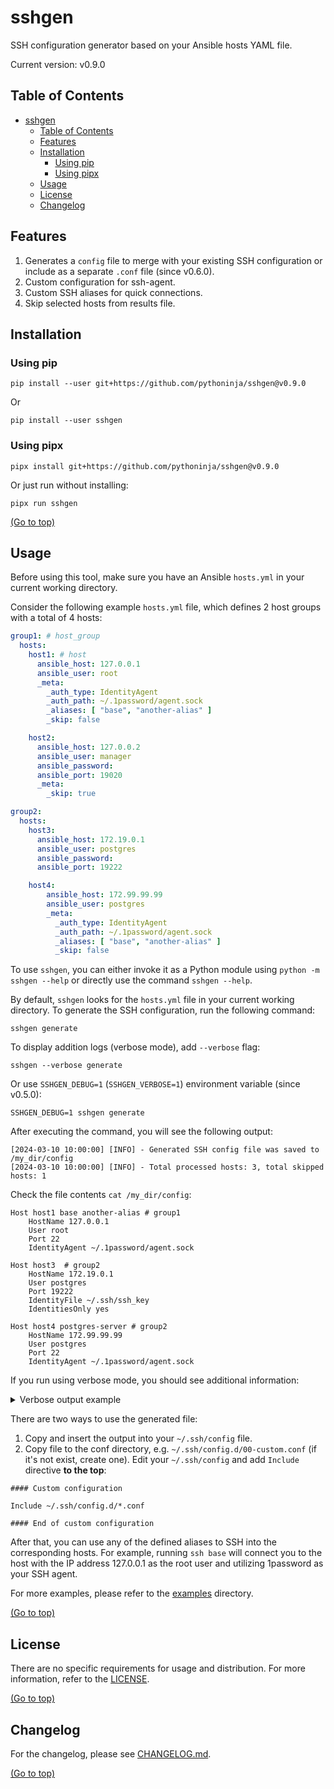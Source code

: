 # sshgen

SSH configuration generator based on your Ansible hosts YAML file.

Current version: v0.9.0

## Table of Contents

<!-- TOC -->
* [sshgen](#sshgen)
  * [Table of Contents](#table-of-contents)
  * [Features](#features)
  * [Installation](#installation)
    * [Using pip](#using-pip)
    * [Using pipx](#using-pipx)
  * [Usage](#usage)
  * [License](#license)
  * [Changelog](#changelog)
<!-- TOC -->

## Features

1. Generates a `config` file to merge with your existing SSH configuration or include as a separate `.conf` file (since v0.6.0).
2. Custom configuration for ssh-agent.
3. Custom SSH aliases for quick connections.
4. Skip selected hosts from results file.

## Installation

### Using pip

```shell
pip install --user git+https://github.com/pythoninja/sshgen@v0.9.0
```

Or

```shell
pip install --user sshgen
```

### Using pipx

```shell
pipx install git+https://github.com/pythoninja/sshgen@v0.9.0
```

Or just run without installing:

```shell
pipx run sshgen
```

[(Go to top)](#table-of-contents)

## Usage

Before using this tool, make sure you have an Ansible `hosts.yml` in your current working directory.

Consider the following example `hosts.yml` file, which defines 2 host groups with a total of 4 hosts:

```yaml
group1: # host_group
  hosts:
    host1: # host
      ansible_host: 127.0.0.1
      ansible_user: root
      _meta:
        _auth_type: IdentityAgent
        _auth_path: ~/.1password/agent.sock
        _aliases: [ "base", "another-alias" ]
        _skip: false

    host2:
      ansible_host: 127.0.0.2
      ansible_user: manager
      ansible_password:
      ansible_port: 19020
      _meta:
        _skip: true

group2:
  hosts:
    host3:
      ansible_host: 172.19.0.1
      ansible_user: postgres
      ansible_password:
      ansible_port: 19222

    host4:
        ansible_host: 172.99.99.99
        ansible_user: postgres
        _meta:
          _auth_type: IdentityAgent
          _auth_path: ~/.1password/agent.sock
          _aliases: [ "base", "another-alias" ]
          _skip: false
```

To use `sshgen`, you can either invoke it as a Python module using `python -m sshgen --help` or directly use the
command `sshgen --help`.

By default, `sshgen` looks for the `hosts.yml` file in your current working directory. To generate the SSH
configuration, run the following command:

```shell
sshgen generate
```

To display addition logs (verbose mode), add `--verbose` flag:

```
sshgen --verbose generate
```

Or use `SSHGEN_DEBUG=1` (`SSHGEN_VERBOSE=1`) environment variable (since v0.5.0):

```shell
SSHGEN_DEBUG=1 sshgen generate
```

After executing the command, you will see the following output:

```text
[2024-03-10 10:00:00] [INFO] - Generated SSH config file was saved to /my_dir/config
[2024-03-10 10:00:00] [INFO] - Total processed hosts: 3, total skipped hosts: 1
```

Check the file contents `cat /my_dir/config`:

```
Host host1 base another-alias # group1
    HostName 127.0.0.1
    User root
    Port 22
    IdentityAgent ~/.1password/agent.sock

Host host3  # group2
    HostName 172.19.0.1
    User postgres
    Port 19222
    IdentityFile ~/.ssh/ssh_key
    IdentitiesOnly yes

Host host4 postgres-server # group2
    HostName 172.99.99.99
    User postgres
    Port 22
    IdentityAgent ~/.1password/agent.sock
```

If you run using verbose mode, you should see additional information:

<details><summary>Verbose output example</summary>
<p>

```text
[2024-03-10 10:00:00] [DEBUG] - Loading ansible hosts file: /home/user/code/python/sshgen/examples/hosts.yml
[2024-03-10 10:00:00] [DEBUG] - Total hosts found (include skipped): 4
[2024-03-10 10:00:00] [DEBUG] - Using template file /home/user/code/python/sshgen/sshgen/templates/ssh_config.template to generate ssh config
[2024-03-10 10:00:00] [DEBUG] - Filtering hosts where _skip metafield was defined
[2024-03-10 10:00:00] [DEBUG] - Host host1 should be skipped: False
[2024-03-10 10:00:00] [DEBUG] - Host host2 should be skipped: True
[2024-03-10 10:00:00] [DEBUG] - Host host3 should be skipped: False
[2024-03-10 10:00:00] [DEBUG] - Host host4 should be skipped: False
[2024-03-10 10:00:00] [DEBUG] - Processing host1 from group group1
[2024-03-10 10:00:00] [DEBUG] - Adding SSH port 22 for host host1
[2024-03-10 10:00:00] [DEBUG] - Adding aliases ['base', 'another-alias'] for host host1
[2024-03-10 10:00:00] [DEBUG] - Adding custom auth methods for host host1
[2024-03-10 10:00:00] [DEBUG] - Processing host3 from group group2
[2024-03-10 10:00:00] [DEBUG] - Adding SSH port 19222 for host host3
[2024-03-10 10:00:00] [DEBUG] - Processing host4 from group group2
[2024-03-10 10:00:00] [DEBUG] - Adding SSH port 22 for host host4
[2024-03-10 10:00:00] [DEBUG] - Adding aliases ['base', 'another-alias'] for host host4
[2024-03-10 10:00:00] [DEBUG] - Adding custom auth methods for host host4
[2024-03-10 10:00:00] [INFO] - Generated SSH config file was saved to /home/user/code/python/sshgen/config
[2024-03-10 10:00:00] [DEBUG] - Skipped hosts list: 127.0.0.2
[2024-03-10 10:00:00] [INFO] - Total processed hosts: 3, total skipped hosts: 1
```

</p>
</details>

There are two ways to use the generated file:
1. Copy and insert the output into your `~/.ssh/config` file.
2. Copy file to the conf directory, e.g. `~/.ssh/config.d/00-custom.conf` (if it's not exist, create one).
Edit your `~/.ssh/config` and add `Include` directive **to the top**:

```
#### Custom configuration

Include ~/.ssh/config.d/*.conf

#### End of custom configuration
```

After that, you can use any of the defined aliases to SSH
into the corresponding hosts. For example, running `ssh base` will connect you to the host with the IP address 127.0.0.1
as the root user and utilizing 1password as your SSH agent.

For more examples, please refer to the [examples](https://github.com/pythoninja/sshgen/tree/master/examples) directory.

[(Go to top)](#table-of-contents)

## License

There are no specific requirements for usage and distribution. For more information, refer to
the [LICENSE](https://github.com/pythoninja/sshgen/blob/master/LICENSE).

[(Go to top)](#table-of-contents)

## Changelog

For the changelog, please see [CHANGELOG.md](https://github.com/pythoninja/sshgen/blob/master/CHANGELOG.md).

[(Go to top)](#table-of-contents)
